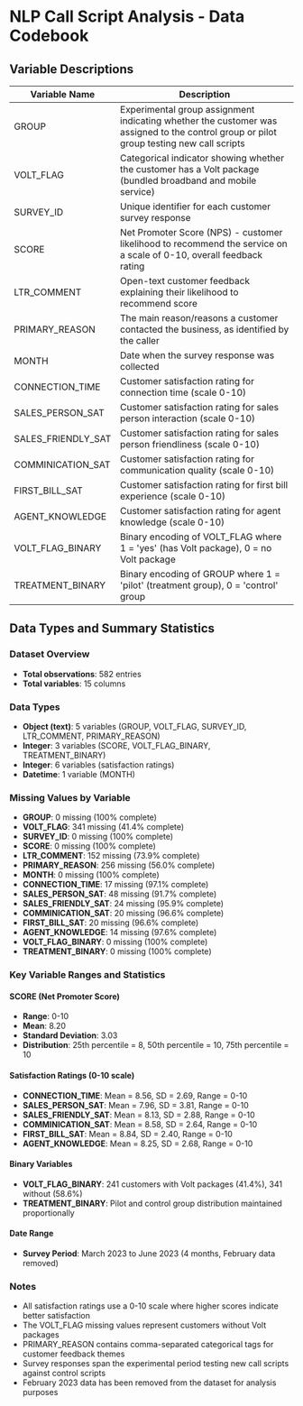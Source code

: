 # NLP Call Script Analysis - Data Codebook

## Variable Descriptions

| Variable Name | Description |
|---------------|-------------|
| GROUP | Experimental group assignment indicating whether the customer was assigned to the control group or pilot group testing new call scripts |
| VOLT_FLAG | Categorical indicator showing whether the customer has a Volt package (bundled broadband and mobile service) |
| SURVEY_ID | Unique identifier for each customer survey response |
| SCORE | Net Promoter Score (NPS) - customer likelihood to recommend the service on a scale of 0-10, overall feedback rating |
| LTR_COMMENT | Open-text customer feedback explaining their likelihood to recommend score |
| PRIMARY_REASON |  The main reason/reasons a customer contacted the business, as identified by the caller |
| MONTH | Date when the survey response was collected |
| CONNECTION_TIME | Customer satisfaction rating for connection time (scale 0-10) |
| SALES_PERSON_SAT | Customer satisfaction rating for sales person interaction (scale 0-10) |
| SALES_FRIENDLY_SAT | Customer satisfaction rating for sales person friendliness (scale 0-10) |
| COMMINICATION_SAT | Customer satisfaction rating for communication quality (scale 0-10) |
| FIRST_BILL_SAT | Customer satisfaction rating for first bill experience (scale 0-10) |
| AGENT_KNOWLEDGE | Customer satisfaction rating for agent knowledge (scale 0-10) |
| VOLT_FLAG_BINARY | Binary encoding of VOLT_FLAG where 1 = 'yes' (has Volt package), 0 = no Volt package |
| TREATMENT_BINARY | Binary encoding of GROUP where 1 = 'pilot' (treatment group), 0 = 'control' group |

## Data Types and Summary Statistics

### Dataset Overview
- **Total observations**: 582 entries
- **Total variables**: 15 columns

### Data Types
- **Object (text)**: 5 variables (GROUP, VOLT_FLAG, SURVEY_ID, LTR_COMMENT, PRIMARY_REASON)
- **Integer**: 3 variables (SCORE, VOLT_FLAG_BINARY, TREATMENT_BINARY)
- **Integer**: 6 variables (satisfaction ratings)
- **Datetime**: 1 variable (MONTH)

### Missing Values by Variable
- **GROUP**: 0 missing (100% complete)
- **VOLT_FLAG**: 341 missing (41.4% complete)
- **SURVEY_ID**: 0 missing (100% complete)
- **SCORE**: 0 missing (100% complete)
- **LTR_COMMENT**: 152 missing (73.9% complete)
- **PRIMARY_REASON**: 256 missing (56.0% complete)
- **MONTH**: 0 missing (100% complete)
- **CONNECTION_TIME**: 17 missing (97.1% complete)
- **SALES_PERSON_SAT**: 48 missing (91.7% complete)
- **SALES_FRIENDLY_SAT**: 24 missing (95.9% complete)
- **COMMINICATION_SAT**: 20 missing (96.6% complete)
- **FIRST_BILL_SAT**: 20 missing (96.6% complete)
- **AGENT_KNOWLEDGE**: 14 missing (97.6% complete)
- **VOLT_FLAG_BINARY**: 0 missing (100% complete)
- **TREATMENT_BINARY**: 0 missing (100% complete)

### Key Variable Ranges and Statistics

#### SCORE (Net Promoter Score)
- **Range**: 0-10
- **Mean**: 8.20
- **Standard Deviation**: 3.03
- **Distribution**: 25th percentile = 8, 50th percentile = 10, 75th percentile = 10

#### Satisfaction Ratings (0-10 scale)
- **CONNECTION_TIME**: Mean = 8.56, SD = 2.69, Range = 0-10
- **SALES_PERSON_SAT**: Mean = 7.96, SD = 3.81, Range = 0-10
- **SALES_FRIENDLY_SAT**: Mean = 8.13, SD = 2.88, Range = 0-10
- **COMMINICATION_SAT**: Mean = 8.58, SD = 2.64, Range = 0-10
- **FIRST_BILL_SAT**: Mean = 8.84, SD = 2.40, Range = 0-10
- **AGENT_KNOWLEDGE**: Mean = 8.25, SD = 2.68, Range = 0-10

#### Binary Variables
- **VOLT_FLAG_BINARY**: 241 customers with Volt packages (41.4%), 341 without (58.6%)
- **TREATMENT_BINARY**: Pilot and control group distribution maintained proportionally

#### Date Range
- **Survey Period**: March 2023 to June 2023 (4 months, February data removed)

### Notes
- All satisfaction ratings use a 0-10 scale where higher scores indicate better satisfaction
- The VOLT_FLAG missing values represent customers without Volt packages
- PRIMARY_REASON contains comma-separated categorical tags for customer feedback themes
- Survey responses span the experimental period testing new call scripts against control scripts
- February 2023 data has been removed from the dataset for analysis purposes